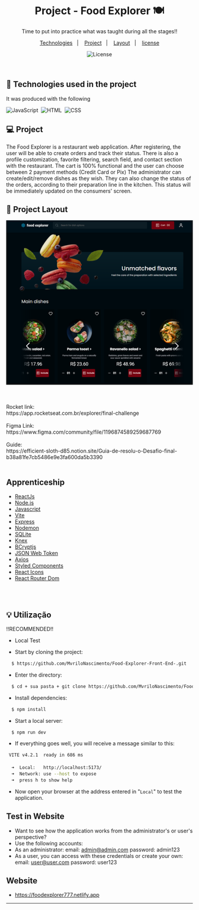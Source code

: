 <h1 align="center"> Project - Food Explorer 🍽</h1>

<p align="center">
Time to put into practice what was taught during all the stages!!

<p align="center">
  <a href="#-Technologies">Technologies</a>&nbsp;&nbsp;&nbsp;|&nbsp;&nbsp;&nbsp;
  <a href="#-Project">Project</a>&nbsp;&nbsp;&nbsp;|&nbsp;&nbsp;&nbsp;
  <a href="#-Layout">Layout</a>&nbsp;&nbsp;&nbsp;|&nbsp;&nbsp;&nbsp;
  <a href="#memo-license">license</a>
</p>

<p align="center">
  <img alt="License" src="https://img.shields.io/static/v1?label=license&message=MIT&color=49AA26&labelColor=000000">
</p>

<br>

## 🚀 Technologies used in the project

It was produced with the following

![JavaScript](https://img.shields.io/badge/-JavaScript-05122A?style=flat&logo=javascript)&nbsp;
![HTML](https://img.shields.io/badge/-HTML-05122A?style=flat&logo=HTML5)&nbsp;
![CSS](https://img.shields.io/badge/-CSS-05122A?style=flat&logo=CSS3&logoColor=1572B6)&nbsp;


## 💻 Project
The Food Explorer is a restaurant web application. After registering, the user will be able to create orders and track their status. There is also a profile customization, favorite filtering, search field, and contact section with the restaurant. The cart is 100% functional and the user can choose between 2 payment methods (Credit Card or Pix)
The administrator can create/edit/remove dishes as they wish. They can also change the status of the orders, according to their preparation line in the kitchen. This status will be immediately updated on the consumers' screen.
## 🔖 Project Layout
![PRO2-1](./public/Homepage.png)
<br>
<br>

<br>
 Rocket link: 
<br>
https://app.rocketseat.com.br/explorer/final-challenge

<br>
<br>
 Figma Link: 
<br>
https://www.figma.com/community/file/1196874589259687769

<br>
<br>
 Guide: 
<br>
https://efficient-sloth-d85.notion.site/Guia-de-resolu-o-Desafio-final-b38a81fe7cb5486e9e3fa600da5b3390

<br>
<br>

## Apprenticeship

- [ReactJs](https://reactjs.org)
- [Node.js](https://nodejs.org/en/)
- [Javascript](https://developer.mozilla.org/pt-BR/docs/Web/JavaScript)
- [Vite](https://vitejs.dev/)
- [Express](https://expressjs.com)
- [Nodemon](https://nodemon.io/)
- [SQLite](https://www.sqlite.org/index.html)
- [Knex](https://knexjs.org/)
- [BCryptjs](https://www.npmjs.com/package/bcryptjs)
- [JSON Web Token](https://www.npmjs.com/package/jsonwebtoken)
- [Axios](https://www.npmjs.com/package/axios)
- [Styled Components](https://styled-components.com/)
- [React Icons](https://react-icons.github.io/react-icons/)
- [React Router Dom](https://react-icons.github.io/react-icons/)

<br>
<br>

## :bulb: Utilização

!!RECOMMENDED!!

- Local Test

- Start by cloning the project:

```bash
  $ https://github.com/MvriloNascimento/Food-Explorer-Front-End-.git
```

- Enter the directory:

```bash 
  $ cd + sua pasta + git clone https://github.com/MvriloNascimento/Food-Explorer-Front-End-.git
```

- Install dependencies:

```bash
  $ npm install
```

- Start a local server:

```bash
  $ npm run dev
```

- If everything goes well, you will receive a message similar to this:

```bash
 VITE v4.2.1  ready in 686 ms

  ➜  Local:   http://localhost:5173/
  ➜  Network: use --host to expose
  ➜  press h to show help
```

- Now open your browser at the address entered in "`Local`" to test the application.


## Test in Website
- Want to see how the application works from the administrator's or user's perspective?
- Use the following accounts:
- As an administrator: email: admin@admin.com password: admin123
- As a user, you can access with these credentials or create your own: email: user@user.com password: user123


## Website
 - https://foodexplorer777.netlify.app
---
